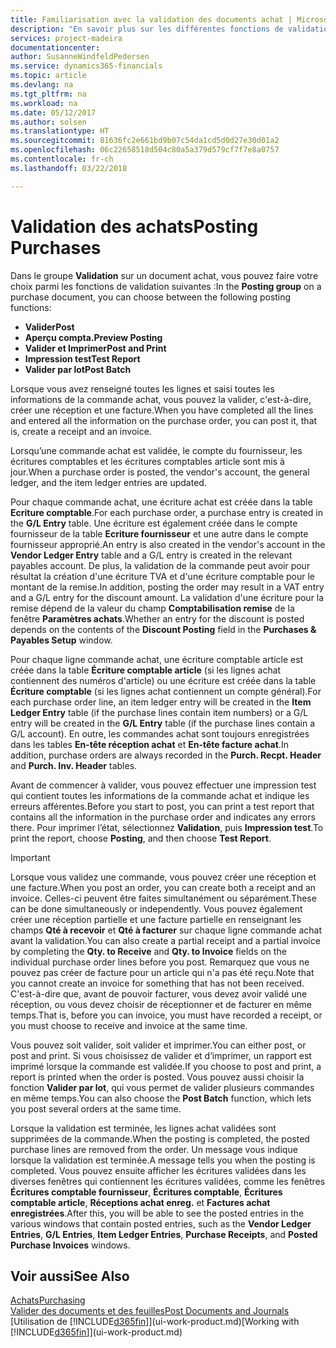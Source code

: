 ```yaml
---
title: Familiarisation avec la validation des documents achat | Microsoft Docs
description: "En savoir plus sur les différentes fonctions de validation pour valider des documents achat."
services: project-madeira
documentationcenter: 
author: SusanneWindfeldPedersen
ms.service: dynamics365-financials
ms.topic: article
ms.devlang: na
ms.tgt_pltfrm: na
ms.workload: na
ms.date: 05/12/2017
ms.author: solsen
ms.translationtype: HT
ms.sourcegitcommit: 81636fc2e661bd9b07c54da1cd5d0d27e30d01a2
ms.openlocfilehash: 06c22658518d504c80a5a379d579cf7f7e8a0757
ms.contentlocale: fr-ch
ms.lasthandoff: 03/22/2018

---
```

# <a name="posting-purchases"></a><span data-ttu-id="68cc4-103">Validation des achats</span><span class="sxs-lookup"><span data-stu-id="68cc4-103">Posting Purchases</span></span>
<span data-ttu-id="68cc4-104">Dans le groupe **Validation** sur un document achat, vous pouvez faire votre choix parmi les fonctions de validation suivantes :</span><span class="sxs-lookup"><span data-stu-id="68cc4-104">In the **Posting group** on a purchase document, you can choose between the following posting functions:</span></span>

* <span data-ttu-id="68cc4-105">**Valider**</span><span class="sxs-lookup"><span data-stu-id="68cc4-105">**Post**</span></span>
* <span data-ttu-id="68cc4-106">**Aperçu compta.**</span><span class="sxs-lookup"><span data-stu-id="68cc4-106">**Preview Posting**</span></span>
* <span data-ttu-id="68cc4-107">**Valider et Imprimer**</span><span class="sxs-lookup"><span data-stu-id="68cc4-107">**Post and Print**</span></span>
* <span data-ttu-id="68cc4-108">**Impression test**</span><span class="sxs-lookup"><span data-stu-id="68cc4-108">**Test Report**</span></span>
* <span data-ttu-id="68cc4-109">**Valider par lot**</span><span class="sxs-lookup"><span data-stu-id="68cc4-109">**Post Batch**</span></span>

<span data-ttu-id="68cc4-110">Lorsque vous avez renseigné toutes les lignes et saisi toutes les informations de la commande achat, vous pouvez la valider, c'est-à-dire, créer une réception et une facture.</span><span class="sxs-lookup"><span data-stu-id="68cc4-110">When you have completed all the lines and entered all the information on the purchase order, you can post it, that is, create a receipt and an invoice.</span></span>

<span data-ttu-id="68cc4-111">Lorsqu’une commande achat est validée, le compte du fournisseur, les écritures comptables et les écritures comptables article sont mis à jour.</span><span class="sxs-lookup"><span data-stu-id="68cc4-111">When a purchase order is posted, the vendor's account, the general ledger, and the item ledger entries are updated.</span></span>

<span data-ttu-id="68cc4-112">Pour chaque commande achat, une écriture achat est créée dans la table **Ecriture comptable**.</span><span class="sxs-lookup"><span data-stu-id="68cc4-112">For each purchase order, a purchase entry is created in the **G/L Entry** table.</span></span> <span data-ttu-id="68cc4-113">Une écriture est également créée dans le compte fournisseur de la table **Ecriture fournisseur** et une autre dans le compte fournisseur approprié.</span><span class="sxs-lookup"><span data-stu-id="68cc4-113">An entry is also created in the vendor's account in the **Vendor Ledger Entry** table and a G/L entry is created in the relevant payables account.</span></span> <span data-ttu-id="68cc4-114">De plus, la validation de la commande peut avoir pour résultat la création d'une écriture TVA et d'une écriture comptable pour le montant de la remise.</span><span class="sxs-lookup"><span data-stu-id="68cc4-114">In addition, posting the order may result in a VAT entry and a G/L entry for the discount amount.</span></span> <span data-ttu-id="68cc4-115">La validation d'une écriture pour la remise dépend de la valeur du champ **Comptabilisation remise** de la fenêtre **Paramètres achats**.</span><span class="sxs-lookup"><span data-stu-id="68cc4-115">Whether an entry for the discount is posted depends on the contents of the **Discount Posting** field in the **Purchases & Payables Setup** window.</span></span>

<span data-ttu-id="68cc4-116">Pour chaque ligne commande achat, une écriture comptable article est créée dans la table **Écriture comptable article** (si les lignes achat contiennent des numéros d'article) ou une écriture est créée dans la table **Écriture comptable** (si les lignes achat contiennent un compte général).</span><span class="sxs-lookup"><span data-stu-id="68cc4-116">For each purchase order line, an item ledger entry will be created in the **Item Ledger Entry** table (if the purchase lines contain item numbers) or a G/L entry will be created in the **G/L Entry** table (if the purchase lines contain a G/L account).</span></span> <span data-ttu-id="68cc4-117">En outre, les commandes achat sont toujours enregistrées dans les tables **En-tête réception achat** et **En-tête facture achat**.</span><span class="sxs-lookup"><span data-stu-id="68cc4-117">In addition, purchase orders are always recorded in the **Purch. Recpt. Header** and **Purch. Inv. Header** tables.</span></span>

<span data-ttu-id="68cc4-118">Avant de commencer à valider, vous pouvez effectuer une impression test qui contient toutes les informations de la commande achat et indique les erreurs afférentes.</span><span class="sxs-lookup"><span data-stu-id="68cc4-118">Before you start to post, you can print a test report that contains all the information in the purchase order and indicates any errors there.</span></span> <span data-ttu-id="68cc4-119">Pour imprimer l’état, sélectionnez **Validation**, puis **Impression test**.</span><span class="sxs-lookup"><span data-stu-id="68cc4-119">To print the report, choose **Posting**, and then choose **Test Report**.</span></span>

> [!IMPORTANT]  
>   <span data-ttu-id="68cc4-120">Lorsque vous validez une commande, vous pouvez créer une réception et une facture.</span><span class="sxs-lookup"><span data-stu-id="68cc4-120">When you post an order, you can create both a receipt and an invoice.</span></span> <span data-ttu-id="68cc4-121">Celles-ci peuvent être faites simultanément ou séparément.</span><span class="sxs-lookup"><span data-stu-id="68cc4-121">These can be done simultaneously or independently.</span></span> <span data-ttu-id="68cc4-122">Vous pouvez également créer une réception partielle et une facture partielle en renseignant les champs **Qté à recevoir** et **Qté à facturer** sur chaque ligne commande achat avant la validation.</span><span class="sxs-lookup"><span data-stu-id="68cc4-122">You can also create a partial receipt and a partial invoice by completing the **Qty. to Receive** and **Qty. to Invoice** fields on the individual purchase order lines before you post.</span></span> <span data-ttu-id="68cc4-123">Remarquez que vous ne pouvez pas créer de facture pour un article qui n'a pas été reçu.</span><span class="sxs-lookup"><span data-stu-id="68cc4-123">Note that you cannot create an invoice for something that has not been received.</span></span> <span data-ttu-id="68cc4-124">C'est-à-dire que, avant de pouvoir facturer, vous devez avoir validé une réception, ou vous devez choisir de réceptionner et de facturer en même temps.</span><span class="sxs-lookup"><span data-stu-id="68cc4-124">That is, before you can invoice, you must have recorded a receipt, or you must choose to receive and invoice at the same time.</span></span>

<span data-ttu-id="68cc4-125">Vous pouvez soit valider, soit valider et imprimer.</span><span class="sxs-lookup"><span data-stu-id="68cc4-125">You can either post, or post and print.</span></span> <span data-ttu-id="68cc4-126">Si vous choisissez de valider et d’imprimer, un rapport est imprimé lorsque la commande est validée.</span><span class="sxs-lookup"><span data-stu-id="68cc4-126">If you choose to post and print, a report is printed when the order is posted.</span></span> <span data-ttu-id="68cc4-127">Vous pouvez aussi choisir la fonction **Valider par lot**, qui vous permet de valider plusieurs commandes en même temps.</span><span class="sxs-lookup"><span data-stu-id="68cc4-127">You can also choose the **Post Batch** function, which lets you post several orders at the same time.</span></span>

<span data-ttu-id="68cc4-128">Lorsque la validation est terminée, les lignes achat validées sont supprimées de la commande.</span><span class="sxs-lookup"><span data-stu-id="68cc4-128">When the posting is completed, the posted purchase lines are removed from the order.</span></span> <span data-ttu-id="68cc4-129">Un message vous indique lorsque la validation est terminée.</span><span class="sxs-lookup"><span data-stu-id="68cc4-129">A message tells you when the posting is completed.</span></span> <span data-ttu-id="68cc4-130">Vous pouvez ensuite afficher les écritures validées dans les diverses fenêtres qui contiennent les écritures validées, comme les fenêtres **Écritures comptable fournisseur**, **Écritures comptable**, **Écritures comptable article**, **Réceptions achat enreg.** et **Factures achat enregistrées**.</span><span class="sxs-lookup"><span data-stu-id="68cc4-130">After this, you will be able to see the posted entries in the various windows that contain posted entries, such as the **Vendor Ledger Entries**, **G/L Entries**, **Item Ledger Entries**, **Purchase Receipts**, and **Posted Purchase Invoices** windows.</span></span>

## <a name="see-also"></a><span data-ttu-id="68cc4-131">Voir aussi</span><span class="sxs-lookup"><span data-stu-id="68cc4-131">See Also</span></span>
[<span data-ttu-id="68cc4-132">Achats</span><span class="sxs-lookup"><span data-stu-id="68cc4-132">Purchasing</span></span>](purchasing-manage-purchasing.md)  
[<span data-ttu-id="68cc4-133">Valider des documents et des feuilles</span><span class="sxs-lookup"><span data-stu-id="68cc4-133">Post Documents and Journals</span></span>](ui-post-documents-journals.md)  
<span data-ttu-id="68cc4-134">[Utilisation de [!INCLUDE[d365fin](includes/d365fin_md.md)]](ui-work-product.md)</span><span class="sxs-lookup"><span data-stu-id="68cc4-134">[Working with [!INCLUDE[d365fin](includes/d365fin_md.md)]](ui-work-product.md)</span></span>


